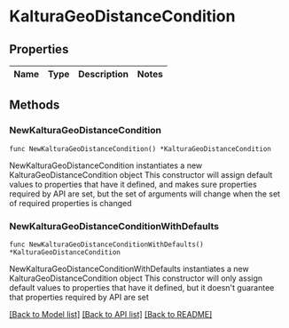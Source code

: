 # KalturaGeoDistanceCondition

## Properties

Name | Type | Description | Notes
------------ | ------------- | ------------- | -------------

## Methods

### NewKalturaGeoDistanceCondition

`func NewKalturaGeoDistanceCondition() *KalturaGeoDistanceCondition`

NewKalturaGeoDistanceCondition instantiates a new KalturaGeoDistanceCondition object
This constructor will assign default values to properties that have it defined,
and makes sure properties required by API are set, but the set of arguments
will change when the set of required properties is changed

### NewKalturaGeoDistanceConditionWithDefaults

`func NewKalturaGeoDistanceConditionWithDefaults() *KalturaGeoDistanceCondition`

NewKalturaGeoDistanceConditionWithDefaults instantiates a new KalturaGeoDistanceCondition object
This constructor will only assign default values to properties that have it defined,
but it doesn't guarantee that properties required by API are set


[[Back to Model list]](../README.md#documentation-for-models) [[Back to API list]](../README.md#documentation-for-api-endpoints) [[Back to README]](../README.md)


